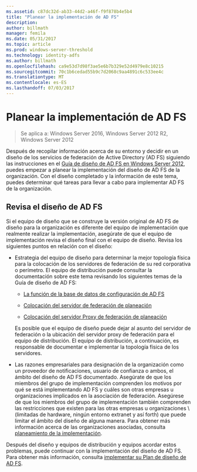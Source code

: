 ```yaml
---
ms.assetid: c87dc32d-ab33-44d2-a46f-f9f878b4e5b4
title: "Planear la implementación de AD FS"
description: 
author: billmath
manager: femila
ms.date: 05/31/2017
ms.topic: article
ms.prod: windows-server-threshold
ms.technology: identity-adfs
ms.author: billmath
ms.openlocfilehash: ca9e53d7d98f3ae5e6b7b329e52d4979e8c10215
ms.sourcegitcommit: 70c1b6cedad55b9c7d2068c9aa4891c6c533ee4c
ms.translationtype: MT
ms.contentlocale: es-ES
ms.lasthandoff: 07/03/2017
---
```

# <a name="planning-to-deploy-ad-fs"></a>Planear la implementación de AD FS

>Se aplica a: Windows Server 2016, Windows Server 2012 R2, Windows Server 2012


Después de recopilar información acerca de su entorno y decidir en un diseño de los servicios de federación de Active Directory \(AD FS\) siguiendo las instrucciones en el [Guía de diseño de AD FS en Windows Server 2012](https://technet.microsoft.com/library/dd807036.aspx), puedes empezar a planear la implementación del diseño de AD FS de la organización. Con el diseño completado y la información de este tema, puedes determinar qué tareas para llevar a cabo para implementar AD FS de la organización.  
  
## <a name="reviewing-your-ad-fs-design"></a>Revisa el diseño de AD FS  
Si el equipo de diseño que se construye la versión original de AD FS de diseño para la organización es diferente del equipo de implementación que realmente realizar la implementación, asegúrate de que el equipo de implementación revisa el diseño final con el equipo de diseño. Revisa los siguientes puntos en relación con el diseño:  
  
-   Estrategia del equipo de diseño para determinar la mejor topología física para la colocación de los servidores de federación de su red corporativa o perímetro. El equipo de distribución puede consultar la documentación sobre este tema revisando los siguientes temas de la Guía de diseño de AD FS:  
  
    -   [La función de la base de datos de configuración de AD FS](../../ad-fs/technical-reference/The-Role-of-the-AD-FS-Configuration-Database.md)  
  
    -   [Colocación del servidor de federación de planeación](https://technet.microsoft.com/library/dd807069.aspx)  
  
    -   [Colocación del servidor Proxy de federación de planeación](https://technet.microsoft.com/library/dd807130.aspx)  
  
    Es posible que el equipo de diseño puede dejar al asunto del servidor de federación o la ubicación del servidor proxy de federación para el equipo de distribución. El equipo de distribución, a continuación, es responsable de documentar e implementar la topología física de los servidores.  
  
-   Las razones empresariales para designación de la organización como un proveedor de notificaciones, usuario de confianza o ambos, el ámbito del diseño de AD FS documentado. Asegúrate de que los miembros del grupo de implementación comprenden los motivos por qué se está implementando AD FS y cuáles son otras empresas u organizaciones implicados en la asociación de federación. Asegúrese de que los miembros del grupo de implementación también comprenden las restricciones que existen para las otras empresas u organizaciones \ (limitadas de hardware, ningún entorno extranet y así forth\) que puede limitar el ámbito del diseño de alguna manera. Para obtener más información acerca de las organizaciones asociadas, consulta [planeamiento de la implementación](https://technet.microsoft.com/library/dd807083.aspx).  
  
Después del diseño y equipos de distribución y equipos acordar estos problemas, puede continuar con la implementación del diseño de AD FS. Para obtener más información, consulta [implementar su Plan de diseño de AD FS](Implementing-Your-AD-FS-Design-Plan.md).  
